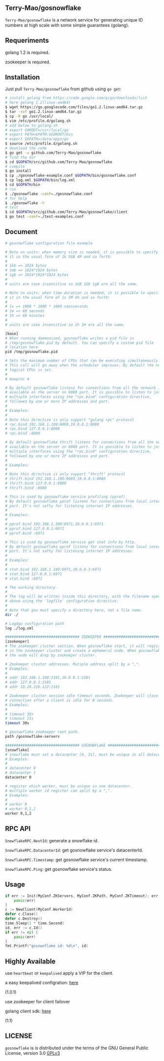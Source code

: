 ## Terry-Mao/gosnowflake

`Terry-Mao/gosnowflake` is a network service for generating unique ID numbers at high scale with some simple guarantees (golang).

## Requeriments

golang 1.2 is required.

zookeeper is required.

## Installation

Just pull `Terry-Mao/gosnowflake` from github using `go get`:

```sh
# install golang from https://code.google.com/p/go/downloads/list
# here golang 1.2(linux-amd64)
$ wget https://go.googlecode.com/files/go1.2.linux-amd64.tar.gz
$ tar -xvf go1.2.linux-amd64.tar.gz
$ cp -R go /usr/local/
$ vim /etc/profile.d/golang.sh
# add below to golang.sh
# export GOROOT=/usr/local/go
# export PATH=$PATH:$GOROOT/bin
# export GOPATH=/data/apps/go
$ source /etc/profile.d/golang.sh
# download the code
$ go get -u github.com/Terry-Mao/gosnowflake
# find the dir
$ cd $GOPATH/src/github.com/Terry-Mao/gosnowflake
# compile
$ go install
$ cp ./gosnowflake-example.conf $GOPATH/bin/gosnowflake.conf
$ cp log.xml $GOPATH/bin/log.xml
$ cd $GOPATH/bin
# run
$ ./gosnowflake -conf=./gosnowflake.conf
# for help
$ ./gosnowflake -h
# test
$ cd $GOPATH/src/github.com/Terry-Mao/gosnowflake/client
$ go test -conf=./test-examples.conf
```

## Document
```sh
# gosnowflake configuration file example

# Note on units: when memory size is needed, it is possible to specify
# it in the usual form of 1k 5GB 4M and so forth:
#
# 1kb => 1024 bytes
# 1mb => 1024*1024 bytes
# 1gb => 1024*1024*1024 bytes
#
# units are case insensitive so 1GB 1Gb 1gB are all the same.

# Note on units: when time duration is needed, it is possible to specify
# it in the usual form of 1s 5M 4h and so forth:
#
# 1s => 1000 * 1000 * 1000 nanoseconds
# 1m => 60 seconds
# 1h => 60 minutes
#
# units are case insensitive so 1h 1H are all the same.

[base]
# When running daemonized, gosnowflake writes a pid file in 
# /tmp/gosnowflake.pid by default. You can specify a custom pid file 
# location here.
pid /tmp/gosnowflake.pid

# Sets the maximum number of CPUs that can be executing simultaneously.
# This call will go away when the scheduler improves. By default the number of 
# logical CPUs is set.
# 
# maxproc 4

# By default gosnowflake listens for connections from all the network interfaces
# available on the server on 8080 port. It is possible to listen to just one or 
# multiple interfaces using the "rpc.bind" configuration directive, 
# followed by one or more IP addresses and port.
#
# Examples:
#
# Note this directive is only support "golang rpc" protocol
# rpc.bind 192.168.1.100:8080,10.0.0.1:8080
# rpc.bind 127.0.0.1:8080
# rpc.bind :8080

# By default gosnowflake thrift listens for connections from all the network interfaces
# available on the server on 8080 port. It is possible to listen to just one or 
# multiple interfaces using the "rpc.bind" configuration directive, 
# followed by one or more IP addresses and port.
#
# Examples:
#
# Note this directive is only support "thrift" protocol
# thrift.bind 192.168.1.100:8080,10.0.0.1:8080
# thrift.bind 127.0.0.1:8080
# thrift.bind :8080

# This is used by gosnowflake service profiling (pprof).
# By default gosnowflake pprof listens for connections from local interfaces on 6971
# port. It's not safty for listening internet IP addresses.
#
# Examples:
#
# pprof.bind 192.168.1.100:6971,10.0.0.1:6971
# pprof.bind 127.0.0.1:6971
# pprof.bind :6971

# This is used by gosnowflake service get stat info by http.
# By default gosnowflake pprof listens for connections from local interfaces on 6972
# port. It's not safty for listening internet IP addresses.
#
# Examples:
#
# stat.bind 192.168.1.100:6971,10.0.0.1:6971
# stat.bind 127.0.0.1:6971
# stat.bind :6971

# The working directory.
#
# The log will be written inside this directory, with the filename specified
# above using the 'logfile' configuration directive.
#  
# Note that you must specify a directory here, not a file name.
dir ./

# Log4go configuration path
log ./log.xml

################################## ZOOKEEPER ##################################
[zookeeper]
# The zookeeper cluster section. When gosnowflake start, it will register data 
# in the zookeeper cluster and create a ephemeral node. When gosnowflake died, 
# the node will drop by zookeeper cluster. 

# Zookeeper cluster addresses. Mutiple address split by a ",".
# Examples:
#
# addr 192.168.1.100:2181,10.0.0.1:2181
# addr 127.0.0.1:2181
# addr 10.20.216.122:2181

# Zookeeper cluster session idle timeout seconds. Zookeeper will close the 
# connection after a client is idle for N seconds.
# Examples:
#
# timeout 30s
# timeout 15s
timeout 30s

# gosnowflake zookeeper root path.
path /gosnowflake-servers

################################## GOSNOWFLAKE ################################
[snowflake]
# snowflake must set a datacenter [0, 31], must be unique in all datacenter.
# Examples:
#
# datacenter 0
# datacenter 1
datacenter 0

# register which worker, must be unique in one datacenter.
# multiple worker id register can split by a ",".
# Examples:
#
# worker 0
# worker 0,1,2
worker 0,1,2

```

## RPC API

`SnowflakeRPC.NextId`: generate a snowflake id.

`SnowflakeRPC.DatacenterId`: get gosnowflake service's datacenterId.

`SnowflakeRPC.Timestamp`: get gosnowflake service's current timestamp.

`SnowflakeRPC.Ping`: get gosnowflake service's status.

## Usage

```go
if err := Init(MyConf.ZKServers, MyConf.ZKPath, MyConf.ZKTimeout); err != nil {
    panic(err)
}
c := NewClient(MyConf.WorkerId)                                             
defer c.Close()
defer c.Destroy()
time.Sleep(1 * time.Second)                                             
id, err := c.Id()                                                       
if err != nil {                                                         
    panic(err)
}                                                                       
fmt.Printf("gosnwoflake id: %d\n", id)                                  
```

## Highly Available

use `heartbeat` or `keepalived` apply a VIP for the client.

a easy keepalived configration: [here](https://github.com/Terry-Mao/gosnowflake/tree/master/keepalived)

(1.0.1)


use zookeeper for client failover

golang client sdk: [here](https://github.com/Terry-Mao/gosnowflake/tree/master/client)

(1.1)

## LICENSE

`gosnowflake` is is distributed under the terms of the GNU General Public License, version 3.0 [GPLv3](http://www.gnu.org/licenses/gpl.txt)
